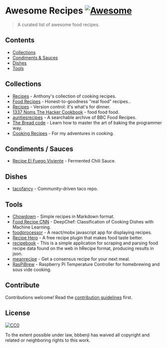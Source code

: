 # Awesome Recipes [![Awesome](https://awesome.re/badge.svg)](https://awesome.re)

> A curated list of awesome food recipes.


## Contents

- [Collections](#collections)
- [Condiments & Sauces](#condiments--sauces)
- [Dishes](#dishes)
- [Tools](#tools)


## Collections

- [Recipes](https://github.com/panozzaj/recipes) - Anthony's collection of cooking recipes.
- [Food Recipes](https://github.com/obfuscurity/food-recipes) - Honest-to-goodness "real food" recipes..
- [Recipes](https://github.com/dolph/recipes) - Version control: it's what's for dinner.
- [1337 Noms The Hacker Cookbook](https://github.com/DEAD10C5/1337-Noms-The-Hacker-Cookbook) - food food food.
- [auntiesrecipes](https://github.com/user24/auntiesrecipes) - A searchable archive of BBC Food Recipes.
- [The Bread code](https://github.com/hendricius/the-bread-code) - Learn how to master the art of baking the programmer way.
- [Cooking Recipes](https://github.com/usmanayubsh/cooking-recipes) - For my adventures in cooking.


## Condiments / Sauces

- [Recipe El Fuego Viviente](https://github.com/aweijnitz/recipe-el_fuego_viviente) - Fermented Chili Sauce.


## Dishes

- [tacofancy](https://github.com/sinker/tacofancy) - Community-driven taco repo.


## Tools

- [Chowdown](https://github.com/clarklab/chowdown) - Simple recipes in Markdown format.
- [Food Recipe CNN](https://github.com/Murgio/Food-Recipe-CNN) - DeepChef: Classification of Cooking Dishes with Machine Learning.
- [foodprocessor](https://github.com/pearofducks/foodprocessor) - A react/mobx javascript app for displaying recipes.
- [Recipe Hero](https://github.com/bryceadams/Recipe-Hero) - A free recipe plugin that makes food taste better.
- [recipebook](https://github.com/dpapathanasiou/recipebook) - This is a simple application for scraping and parsing food recipe data found on the web in hRecipe format, producing results in json.
- [meanrecipe](https://github.com/schollz/meanrecipe) - Get a consensus recipe for your next meal.
- [RasPiBrew](https://github.com/steve71/RasPiBrew) - Raspberry Pi Temperature Controller for homebrewing and sous vide cooking.

## Contribute

Contributions welcome! Read the [contribution guidelines](contributing.md) first.


## License

[![CC0](http://mirrors.creativecommons.org/presskit/buttons/88x31/svg/cc-zero.svg)](http://creativecommons.org/publicdomain/zero/1.0)

To the extent possible under law, bbbenji has waived all copyright and related or neighboring rights to this work.